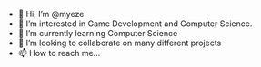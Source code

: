 - 👋 Hi, I’m @myeze
- 👀 I’m interested in Game Development and Computer Science.
- 🌱 I’m currently learning Computer Science
- 💞️ I’m looking to collaborate on many different projects
- 📫 How to reach me... 

<!---
myeze/myeze is a ✨ special ✨ repository because its `README.md` (this file) appears on your GitHub profile.
You can click the Preview link to take a look at your changes.
--->
